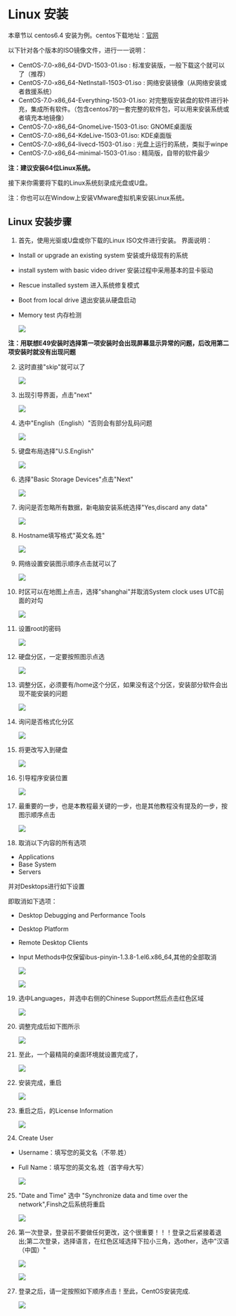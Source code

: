 # Linux 安装


本章节以 centos6.4 安装为例。centos下载地址：[官网](https://www.centos.org/download/)

以下针对各个版本的ISO镜像文件，进行一一说明：

* CentOS-7.0-x86_64-DVD-1503-01.iso : 标准安装版，一般下载这个就可以了（推荐）
* CentOS-7.0-x86_64-NetInstall-1503-01.iso : 网络安装镜像（从网络安装或者救援系统）
* CentOS-7.0-x86_64-Everything-1503-01.iso: 对完整版安装盘的软件进行补充，集成所有软件。（包含centos7的一套完整的软件包，可以用来安装系统或者填充本地镜像）
* CentOS-7.0-x86_64-GnomeLive-1503-01.iso: GNOME桌面版
* CentOS-7.0-x86_64-KdeLive-1503-01.iso: KDE桌面版
* CentOS-7.0-x86_64-livecd-1503-01.iso : 光盘上运行的系统，类拟于winpe
* CentOS-7.0-x86_64-minimal-1503-01.iso : 精简版，自带的软件最少

**注：建议安装64位Linux系统。**

接下来你需要将下载的Linux系统刻录成光盘或U盘。

注：你也可以在Window上安装VMware虚拟机来安装Linux系统。

## Linux 安装步骤

1. 首先，使用光驱或U盘或你下载的Linux ISO文件进行安装。
界面说明：
* Install or upgrade an existing system 安装或升级现有的系统
* install system with basic video driver 安装过程中采用基本的显卡驱动
* Rescue installed system 进入系统修复模式
* Boot from local drive   退出安装从硬盘启动
* Memory test  内存检测

    ![](image/01-image001.png)

**注：用联想E49安装时选择第一项安装时会出现屏幕显示异常的问题，后改用第二项安装时就没有出现问题**

2. 这时直接"skip"就可以了

    ![](image/01-image002.png)


3. 出现引导界面，点击"next"

    ![](image/01-image003.png)


4. 选中"English（English）"否则会有部分乱码问题

    ![](image/01-image004.png)


5. 键盘布局选择"U.S.English"

    ![](image/01-image005.png)


6. 选择"Basic Storage Devices"点击"Next"

    ![](image/01-image006.png)


7. 询问是否忽略所有数据，新电脑安装系统选择"Yes,discard any data"

    ![](image/01-image007.png)


8. Hostname填写格式"英文名.姓"

    ![](image/01-image008.png)


9. 网络设置安装图示顺序点击就可以了

    ![](image/01-image009.png)


10. 时区可以在地图上点击，选择"shanghai"并取消System clock uses UTC前面的对勾

    ![](image/01-image010.png)


11. 设置root的密码

    ![](image/01-image011.png)


12. 硬盘分区，一定要按照图示点选

    ![](image/01-image012.png)


13. 调整分区，必须要有/home这个分区，如果没有这个分区，安装部分软件会出现不能安装的问题

    ![](image/01-image013.png)


14. 询问是否格式化分区

    ![](image/01-image014.png)


15. 将更改写入到硬盘

    ![](image/01-image015.png)


16. 引导程序安装位置

    ![](image/01-image016.png)


17. 最重要的一步，也是本教程最关键的一步，也是其他教程没有提及的一步，按图示顺序点击

    ![](image/01-image017.png)


18. 取消以下内容的所有选项

* Applications
* Base System
* Servers

并对Desktops进行如下设置

即取消如下选项：

* Desktop Debugging and Performance Tools
* Desktop Platform
* Remote Desktop Clients
* Input Methods中仅保留ibus-pinyin-1.3.8-1.el6.x86_64,其他的全部取消

    ![](image/01-image018.png)

    ![](image/01-image019.png)

19. 选中Languages，并选中右侧的Chinese Support然后点击红色区域

    ![](image/01-image020.png)


20. 调整完成后如下图所示

    ![](image/01-image021.png)


21. 至此，一个最精简的桌面环境就设置完成了，

    ![](image/01-image022.png)


22. 安装完成，重启

    ![](image/01-image023.png)


23. 重启之后，的License Information

    ![](image/01-image024.png)


24. Create User

* Username：填写您的英文名（不带.姓）
* Full Name：填写您的英文名.姓（首字母大写）

    ![](image/01-image025.png)


25. "Date and Time" 选中 "Synchronize data and time over the network",Finsh之后系统将重启

    ![](image/01-image026.png)


26. 第一次登录，登录前不要做任何更改，这个很重要！！！登录之后紧接着退出;第二次登录，选择语言，在红色区域选择下拉小三角，选other，选中"汉语（中国）"

    ![](image/01-image027.png)

    ![](image/01-image028.png)

27. 登录之后，请一定按照如下顺序点击！至此，CentOS安装完成.

    ![](image/01-image029.png)
